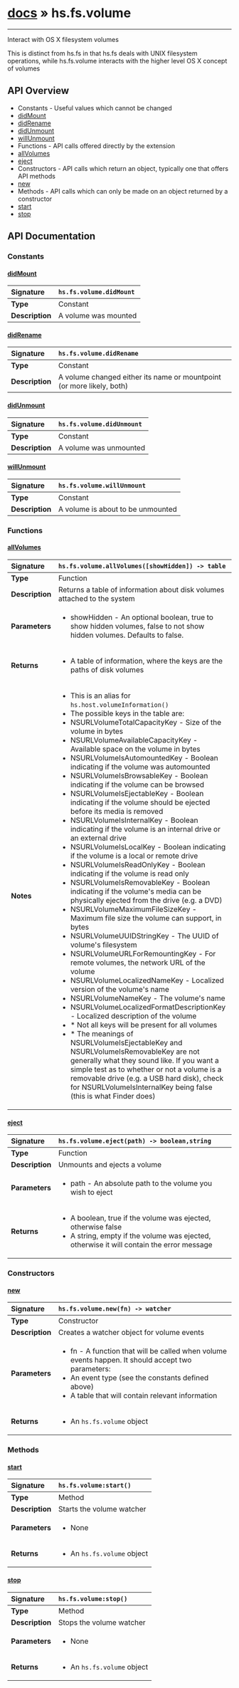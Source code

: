 # [docs](index.md) » hs.fs.volume
---

Interact with OS X filesystem volumes

This is distinct from hs.fs in that hs.fs deals with UNIX filesystem operations, while hs.fs.volume interacts with the higher level OS X concept of volumes

## API Overview
* Constants - Useful values which cannot be changed
 * [didMount](#didmount)
 * [didRename](#didrename)
 * [didUnmount](#didunmount)
 * [willUnmount](#willunmount)
* Functions - API calls offered directly by the extension
 * [allVolumes](#allvolumes)
 * [eject](#eject)
* Constructors - API calls which return an object, typically one that offers API methods
 * [new](#new)
* Methods - API calls which can only be made on an object returned by a constructor
 * [start](#start)
 * [stop](#stop)

## API Documentation

### Constants

#### [didMount](#didmount)
| <span style="float: left;">**Signature**</span> | <span style="float: left;">`hs.fs.volume.didMount` </span>                                                          |
| -----------------------------------------------------|---------------------------------------------------------------------------------------------------------|
| **Type**                                             | Constant                                                                                         |
| **Description**                                      | A volume was mounted                                                                                         |

#### [didRename](#didrename)
| <span style="float: left;">**Signature**</span> | <span style="float: left;">`hs.fs.volume.didRename` </span>                                                          |
| -----------------------------------------------------|---------------------------------------------------------------------------------------------------------|
| **Type**                                             | Constant                                                                                         |
| **Description**                                      | A volume changed either its name or mountpoint (or more likely, both)                                                                                         |

#### [didUnmount](#didunmount)
| <span style="float: left;">**Signature**</span> | <span style="float: left;">`hs.fs.volume.didUnmount` </span>                                                          |
| -----------------------------------------------------|---------------------------------------------------------------------------------------------------------|
| **Type**                                             | Constant                                                                                         |
| **Description**                                      | A volume was unmounted                                                                                         |

#### [willUnmount](#willunmount)
| <span style="float: left;">**Signature**</span> | <span style="float: left;">`hs.fs.volume.willUnmount` </span>                                                          |
| -----------------------------------------------------|---------------------------------------------------------------------------------------------------------|
| **Type**                                             | Constant                                                                                         |
| **Description**                                      | A volume is about to be unmounted                                                                                         |

### Functions

#### [allVolumes](#allvolumes)
| <span style="float: left;">**Signature**</span> | <span style="float: left;">`hs.fs.volume.allVolumes([showHidden]) -> table` </span>                                                          |
| -----------------------------------------------------|---------------------------------------------------------------------------------------------------------|
| **Type**                                             | Function                                                                                         |
| **Description**                                      | Returns a table of information about disk volumes attached to the system                                                                                         |
| **Parameters**                                       | <ul><li>showHidden - An optional boolean, true to show hidden volumes, false to not show hidden volumes. Defaults to false.</li></ul> |
| **Returns**                                          | <ul><li>A table of information, where the keys are the paths of disk volumes</li></ul>          |
| **Notes**                                            | <ul><li>This is an alias for `hs.host.volumeInformation()`</li><li>The possible keys in the table are:</li><li> NSURLVolumeTotalCapacityKey - Size of the volume in bytes</li><li> NSURLVolumeAvailableCapacityKey - Available space on the volume in bytes</li><li> NSURLVolumeIsAutomountedKey - Boolean indicating if the volume was automounted</li><li> NSURLVolumeIsBrowsableKey - Boolean indicating if the volume can be browsed</li><li> NSURLVolumeIsEjectableKey - Boolean indicating if the volume should be ejected before its media is removed</li><li> NSURLVolumeIsInternalKey - Boolean indicating if the volume is an internal drive or an external drive</li><li> NSURLVolumeIsLocalKey - Boolean indicating if the volume is a local or remote drive</li><li> NSURLVolumeIsReadOnlyKey - Boolean indicating if the volume is read only</li><li> NSURLVolumeIsRemovableKey - Boolean indicating if the volume's media can be physically ejected from the drive (e.g. a DVD)</li><li> NSURLVolumeMaximumFileSizeKey - Maximum file size the volume can support, in bytes</li><li> NSURLVolumeUUIDStringKey - The UUID of volume's filesystem</li><li> NSURLVolumeURLForRemountingKey - For remote volumes, the network URL of the volume</li><li> NSURLVolumeLocalizedNameKey - Localized version of the volume's name</li><li> NSURLVolumeNameKey - The volume's name</li><li> NSURLVolumeLocalizedFormatDescriptionKey - Localized description of the volume</li><li>* Not all keys will be present for all volumes</li><li>* The meanings of NSURLVolumeIsEjectableKey and NSURLVolumeIsRemovableKey are not generally what they sound like. If you want a simple test as to whether or not a volume is a removable drive (e.g. a USB hard disk), check for NSURLVolumeIsInternalKey being false (this is what Finder does)</li></ul>                |

#### [eject](#eject)
| <span style="float: left;">**Signature**</span> | <span style="float: left;">`hs.fs.volume.eject(path) -> boolean,string` </span>                                                          |
| -----------------------------------------------------|---------------------------------------------------------------------------------------------------------|
| **Type**                                             | Function                                                                                         |
| **Description**                                      | Unmounts and ejects a volume                                                                                         |
| **Parameters**                                       | <ul><li>path - An absolute path to the volume you wish to eject</li></ul> |
| **Returns**                                          | <ul><li>A boolean, true if the volume was ejected, otherwise false</li><li>A string, empty if the volume was ejected, otherwise it will contain the error message</li></ul>          |

### Constructors

#### [new](#new)
| <span style="float: left;">**Signature**</span> | <span style="float: left;">`hs.fs.volume.new(fn) -> watcher` </span>                                                          |
| -----------------------------------------------------|---------------------------------------------------------------------------------------------------------|
| **Type**                                             | Constructor                                                                                         |
| **Description**                                      | Creates a watcher object for volume events                                                                                         |
| **Parameters**                                       | <ul><li>fn - A function that will be called when volume events happen. It should accept two parameters:</li><li> An event type (see the constants defined above)</li><li> A table that will contain relevant information</li></ul> |
| **Returns**                                          | <ul><li>An `hs.fs.volume` object</li></ul>          |

### Methods

#### [start](#start)
| <span style="float: left;">**Signature**</span> | <span style="float: left;">`hs.fs.volume:start()` </span>                                                          |
| -----------------------------------------------------|---------------------------------------------------------------------------------------------------------|
| **Type**                                             | Method                                                                                         |
| **Description**                                      | Starts the volume watcher                                                                                         |
| **Parameters**                                       | <ul><li>None</li></ul> |
| **Returns**                                          | <ul><li>An `hs.fs.volume` object</li></ul>          |

#### [stop](#stop)
| <span style="float: left;">**Signature**</span> | <span style="float: left;">`hs.fs.volume:stop()` </span>                                                          |
| -----------------------------------------------------|---------------------------------------------------------------------------------------------------------|
| **Type**                                             | Method                                                                                         |
| **Description**                                      | Stops the volume watcher                                                                                         |
| **Parameters**                                       | <ul><li>None</li></ul> |
| **Returns**                                          | <ul><li>An `hs.fs.volume` object</li></ul>          |

